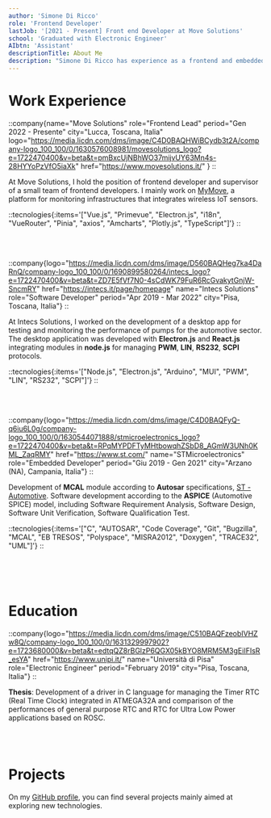 ```yaml
---
author: 'Simone Di Ricco'
role: 'Frontend Developer'
lastJob: '[2021 - Present] Front end Developer at Move Solutions'
school: 'Graduated with Electronic Engineer'
AIbtn: 'Assistant'
descriptionTitle: About Me
description: "Simone Di Ricco has experience as a frontend and embedded developer, with a particular focus on web technologies and software development for automotive applications. Simone has held key roles at Move Solutions, Intecs Solutions, and ST Microelectronics, working on projects ranging from IoT platform development to testing and monitoring automotive systems. He holds a Bachelor's degree in Electronic Engineering from the University of Pisa and completed a thesis on comparing the performance of RTC Timer. His CV reflects a constant commitment to exploring new technologies through personal and professional projects."
---
```


# Work Experience

<!-- -------------------------- -->
<!--MOVE SOLUTIONS EXPERIENCE-->
<!-- -------------------------- -->
::company{name="Move Solutions" role="Frontend Lead" period="Gen 2022 - Presente" city="Lucca, Toscana, Italia" logo="https://media.licdn.com/dms/image/C4D0BAQHWiBCydb3t2A/company-logo_100_100/0/1630576008981/movesolutions_logo?e=1722470400&v=beta&t=pmBxcUjNBhWO37mijvUY63Mn4s-28HYYoPzVfO5iaXk" href="https://www.movesolutions.it/"  }
::

At Move Solutions, I hold the position of frontend developer and supervisor of a small team of frontend developers.
I mainly work on [MyMove](https://www.movesolutions.it/mymove-iot-platform/), a platform for monitoring infrastructures that integrates wireless IoT sensors.

::tecnologies{:items='["Vue.js", "Primevue", "Electron.js", "i18n", "VueRouter", "Pinia", "axios", "Amcharts", "Plotly.js", "TypeScript"]'}
::

<br/>
<br/>

::company{logo="https://media.licdn.com/dms/image/D560BAQHeg7ka4DaRnQ/company-logo_100_100/0/1690899580264/intecs_logo?e=1722470400&v=beta&t=ZD7E5fVf7N0-4sCdWK79FuR6RcGvakytGnjW-SncmRY" href="https://intecs.it/page/homepage" name="Intecs Solutions" role="Software Developer" period="Apr 2019 - Mar 2022" city="Pisa, Toscana, Italia"}
::

At Intecs Solutions, I worked on the development of a desktop app for testing and monitoring the performance of pumps for the automotive sector.
The desktop application was developed with **Electron.js** and **React.js** integrating modules in **node.js** for managing **PWM**, **LIN**, **RS232**, **SCPI** protocols.

::tecnologies{:items='["Node.js", "Electron.js", "Arduino", "MUI", "PWM", "LIN", "RS232", "SCPI"]'}
::

<br/>
<br/>

::company{logo="https://media.licdn.com/dms/image/C4D0BAQFyQ-q6iu6L0g/company-logo_100_100/0/1630544071888/stmicroelectronics_logo?e=1722470400&v=beta&t=RPqMYPDFTyMHtbowqhZSbD8_AGmW3UNh0KML_ZaqRMY" href="https://www.st.com/" name="STMicroelectronics" role="Embedded Developer" period="Giu 2019 - Gen 2021" city="Arzano (NA), Campania, Italia"}
::

Development of **MCAL** module according to **Autosar** specifications, [ST - Automotive](https://www.st.com/en/automotive-microcontrollers.html).
Software development according to the **ASPICE** (Automotive SPICE) model, including Software Requirement Analysis, Software Design, Software Unit Verification, Software Qualification Test.

::tecnologies{:items='["C", "AUTOSAR", "Code Coverage", "Git", "Bugzilla", "MCAL", "EB TRESOS", "Polyspace", "MISRA2012", "Doxygen", "TRACE32", "UML"]'}
::

<br/>
<br/>
<br/>

# Education

::company{logo="https://media.licdn.com/dms/image/C510BAQFzeobIVHZw8Q/company-logo_100_100/0/1631329997902?e=1723680000&v=beta&t=edtqQZ8rBGlzP6QGX05kBYO8MRM5M3gEiIFIsR_esYA" href="https://www.unipi.it/" name="Università di Pisa" role="Electronic Engineer" period="February 2019" city="Pisa, Toscana, Italia"}
::

**Thesis**: Development of a driver in C language for managing the Timer RTC (Real Time Clock) integrated in ATMEGA32A and comparison of the performances of general purpose RTC and RTC for Ultra Low Power applications based on ROSC.

<br/>
<br/>

# Projects

On my [GitHub profile](https://github.com/sdiricco), you can find several projects mainly aimed at exploring new technologies.

